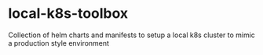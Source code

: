 # local-k8s-toolbox
Collection of helm charts and manifests to setup a local k8s cluster to mimic a production style environment
